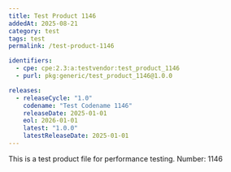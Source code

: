 ```yaml
---
title: Test Product 1146
addedAt: 2025-08-21
category: test
tags: test
permalink: /test-product-1146

identifiers:
  - cpe: cpe:2.3:a:testvendor:test_product_1146
  - purl: pkg:generic/test_product_1146@1.0.0

releases:
  - releaseCycle: "1.0"
    codename: "Test Codename 1146"
    releaseDate: 2025-01-01
    eol: 2026-01-01
    latest: "1.0.0"
    latestReleaseDate: 2025-01-01
---
```


This is a test product file for performance testing. Number: 1146
